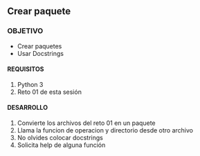  

	
## Crear paquete

### OBJETIVO 

- Crear paquetes
- Usar Docstrings

#### REQUISITOS 

1. Python 3
2. Reto 01 de esta sesión 

#### DESARROLLO

1. Convierte los archivos del reto 01 en un paquete
2. Llama la funcion de operacion y directorio desde otro archivo
3. No olvides colocar docstrings
4. Solicita help de alguna función
